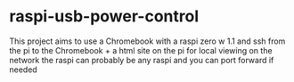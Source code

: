 # raspi-usb-power-control
This project aims to use a Chromebook with a raspi zero w 1.1 and ssh from the pi to the Chromebook + a html site on the pi for local viewing on the network the raspi can probably be any raspi and you can port forward if needed
